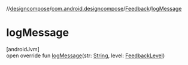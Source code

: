 //[designcompose](../../../index.md)/[com.android.designcompose](../index.md)/[Feedback](index.md)/[logMessage](log-message.md)

# logMessage

[androidJvm]\
open override fun [logMessage](log-message.md)(str: [String](https://kotlinlang.org/api/latest/jvm/stdlib/kotlin/-string/index.html), level: [FeedbackLevel](../../../../common/common/com.android.designcompose.common/-feedback-level/index.md))
